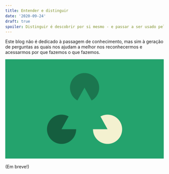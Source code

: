 ```yaml
---
title: Entender e distinguir
date: '2020-09-24'
draft: true
spoiler: Distinguir é descobrir por si mesmo - e passar a ser usado pela distinção, ao invés de usá-la.
---
```


Este blog não é dedicado à passagem de conhecimento, mas sim à geração de perguntas as quais nos ajudam a melhor nos reconhecermos e acessarmos por que fazemos o que fazemos.

![Distinguir acontece na ausência - o que foi comunicado mas não dito.](distinguir.png)

(Em breve!)
